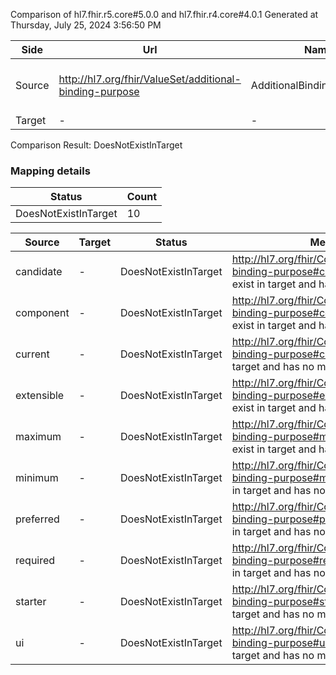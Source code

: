 Comparison of hl7.fhir.r5.core#5.0.0 and hl7.fhir.r4.core#4.0.1
Generated at Thursday, July 25, 2024 3:56:50 PM

| Side | Url | Name | Title | Description |
| --- | --- | --- | --- | --- |
| Source | http://hl7.org/fhir/ValueSet/additional-binding-purpose | AdditionalBindingPurposeVS | Additional Binding Purpose ValueSet | Additional Binding Purpose |
| Target | - | - | - | - |


Comparison Result: DoesNotExistInTarget


### Mapping details

| Status | Count |
| ------ | ----- |
DoesNotExistInTarget | 10 |


| Source | Target | Status | Message |
| ------ | ------ | ------ | ------- |
| candidate | - | DoesNotExistInTarget | http://hl7.org/fhir/CodeSystem/additional-binding-purpose#candidate does not exist in target and has no mapping |
| component | - | DoesNotExistInTarget | http://hl7.org/fhir/CodeSystem/additional-binding-purpose#component does not exist in target and has no mapping |
| current | - | DoesNotExistInTarget | http://hl7.org/fhir/CodeSystem/additional-binding-purpose#current does not exist in target and has no mapping |
| extensible | - | DoesNotExistInTarget | http://hl7.org/fhir/CodeSystem/additional-binding-purpose#extensible does not exist in target and has no mapping |
| maximum | - | DoesNotExistInTarget | http://hl7.org/fhir/CodeSystem/additional-binding-purpose#maximum does not exist in target and has no mapping |
| minimum | - | DoesNotExistInTarget | http://hl7.org/fhir/CodeSystem/additional-binding-purpose#minimum does not exist in target and has no mapping |
| preferred | - | DoesNotExistInTarget | http://hl7.org/fhir/CodeSystem/additional-binding-purpose#preferred does not exist in target and has no mapping |
| required | - | DoesNotExistInTarget | http://hl7.org/fhir/CodeSystem/additional-binding-purpose#required does not exist in target and has no mapping |
| starter | - | DoesNotExistInTarget | http://hl7.org/fhir/CodeSystem/additional-binding-purpose#starter does not exist in target and has no mapping |
| ui | - | DoesNotExistInTarget | http://hl7.org/fhir/CodeSystem/additional-binding-purpose#ui does not exist in target and has no mapping |

